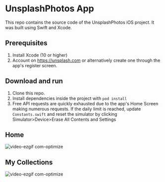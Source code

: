 # UnsplashPhotos App

This repo contains the source code of the UnsplashPhotos iOS project. It was built using Swift and Xcode.

## Prerequisites

1. Install Xcode (10 or higher)
2. Account on https://unsplash.com or alternatively create one through the app's register screen.

## Download and run

1. Clone this repo. 
2. Install dependencies inside the project with `pod install`
3. Free API requests are quickly exhausted due to the app's Home Screen making numerous requests. If the daily limit is reached, update `Constants.swift` and reset the simulator by clicking Simulator>Device>Erase All Contents and Settings

## Home
![video-ezgif com-optimize](https://github.com/micevski100/UnsplashPhotos/assets/36006335/8812c935-f33e-49d6-8bd9-4dd0f3b69934)

## My Collections
![video-ezgif com-optimize](https://github.com/micevski100/UnsplashPhotos/assets/36006335/0f594ed9-e647-4e50-a49f-1d6ad61c2537)
